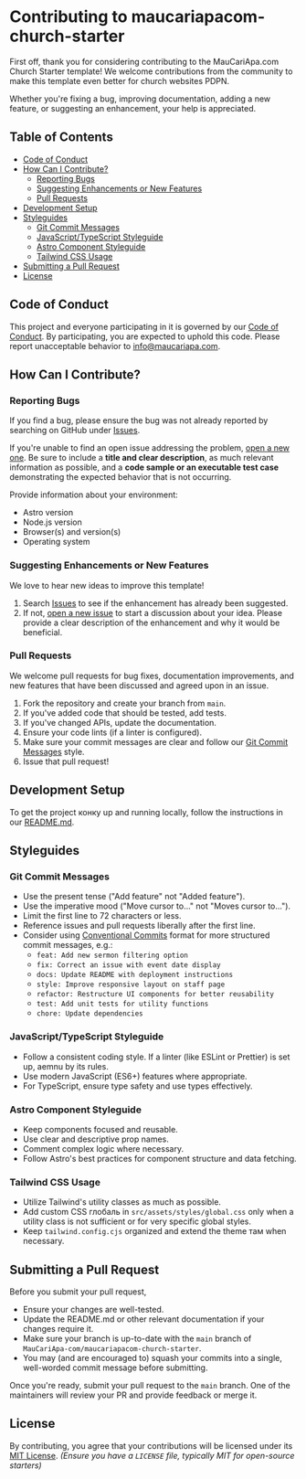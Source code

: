# Contributing to maucariapacom-church-starter

First off, thank you for considering contributing to the MauCariApa.com Church Starter template! We welcome contributions from the community to make this template even better for church websites PDPN.

Whether you're fixing a bug, improving documentation, adding a new feature, or suggesting an enhancement, your help is appreciated.

## Table of Contents

- [Code of Conduct](#code-of-conduct)
- [How Can I Contribute?](#how-can-i-contribute)
  - [Reporting Bugs](#reporting-bugs)
  - [Suggesting Enhancements or New Features](#suggesting-enhancements-or-new-features)
  - [Pull Requests](#pull-requests)
- [Development Setup](#development-setup)
- [Styleguides](#styleguides)
  - [Git Commit Messages](#git-commit-messages)
  - [JavaScript/TypeScript Styleguide](#javascripttypescript-styleguide)
  - [Astro Component Styleguide](#astro-component-styleguide)
  - [Tailwind CSS Usage](#tailwind-css-usage)
- [Submitting a Pull Request](#submitting-a-pull-request)
- [License](#license)

## Code of Conduct

This project and everyone participating in it is governed by our [Code of Conduct](CODE_OF_CONDUCT.md). By participating, you are expected to uphold this code. Please report unacceptable behavior to info@maucariapa.com.

## How Can I Contribute?

### Reporting Bugs

If you find a bug, please ensure the bug was not already reported by searching on GitHub under [Issues](https://github.com/MauCariApa-com/maucariapacom-church-starter/issues).

If you're unable to find an open issue addressing the problem, [open a new one](https://github.com/MauCariApa-com/maucariapacom-church-starter/issues/new). Be sure to include a **title and clear description**, as much relevant information as possible, and a **code sample or an executable test case** demonstrating the expected behavior that is not occurring.

Provide information about your environment:
- Astro version
- Node.js version
- Browser(s) and version(s)
- Operating system

### Suggesting Enhancements or New Features

We love to hear new ideas to improve this template!
1. Search [Issues](https://github.com/MauCariApa-com/maucariapacom-church-starter/issues) to see if the enhancement has already been suggested.
2. If not, [open a new issue](https://github.com/MauCariApa-com/maucariapacom-church-starter/issues/new) to start a discussion about your idea. Please provide a clear description of the enhancement and why it would be beneficial.

### Pull Requests

We welcome pull requests for bug fixes, documentation improvements, and new features that have been discussed and agreed upon in an issue.

1. Fork the repository and create your branch from `main`.
2. If you've added code that should be tested, add tests.
3. If you've changed APIs, update the documentation.
4. Ensure your code lints (if a linter is configured).
5. Make sure your commit messages are clear and follow our [Git Commit Messages](#git-commit-messages) style.
6. Issue that pull request!

## Development Setup

To get the project конку up and running locally, follow the instructions in our [README.md](README.md#getting-started).

## Styleguides

### Git Commit Messages

- Use the present tense ("Add feature" not "Added feature").
- Use the imperative mood ("Move cursor to..." not "Moves cursor to...").
- Limit the first line to 72 characters or less.
- Reference issues and pull requests liberally after the first line.
- Consider using [Conventional Commits](https://www.conventionalcommits.org/) format for more structured commit messages, e.g.:
  - `feat: Add new sermon filtering option`
  - `fix: Correct an issue with event date display`
  - `docs: Update README with deployment instructions`
  - `style: Improve responsive layout on staff page`
  - `refactor: Restructure UI components for better reusability`
  - `test: Add unit tests for utility functions`
  - `chore: Update dependencies`

### JavaScript/TypeScript Styleguide

- Follow a consistent coding style. If a linter (like ESLint or Prettier) is set up, aemnu by its rules.
- Use modern JavaScript (ES6+) features where appropriate.
- For TypeScript, ensure type safety and use types effectively.

### Astro Component Styleguide

- Keep components focused and reusable.
- Use clear and descriptive prop names.
- Comment complex logic where necessary.
- Follow Astro's best practices for component structure and data fetching.

### Tailwind CSS Usage

- Utilize Tailwind's utility classes as much as possible.
- Add custom CSS глобаль in `src/assets/styles/global.css` only when a utility class is not sufficient or for very specific global styles.
- Keep `tailwind.config.cjs` organized and extend the theme там when necessary.

## Submitting a Pull Request

Before you submit your pull request,
* Ensure your changes are well-tested.
* Update the README.md or other relevant documentation if your changes require it.
* Make sure your branch is up-to-date with the `main` branch of `MauCariApa-com/maucariapacom-church-starter`.
* You may (and are encouraged to) squash your commits into a single, well-worded commit message before submitting.

Once you're ready, submit your pull request to the `main` branch. One of the maintainers will review your PR and provide feedback or merge it.

## License

By contributing, you agree that your contributions will be licensed under its [MIT License](LICENSE). *(Ensure you have a `LICENSE` file, typically MIT for open-source starters)*
